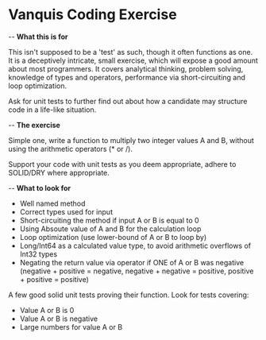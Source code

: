 # Vanquis Coding Exercise
-- **What this is for**

This isn't supposed to be a 'test' as such, though it often functions as one. It is a deceptively intricate, small exercise, which will expose a good amount about most programmers. It covers analytical thinking, problem solving, knowledge of types and operators, performance via short-circuiting and loop optimization.

Ask for unit tests to further find out about how a candidate may structure code in a life-like situation.

-- **The exercise**

Simple one, write a function to multiply two integer values A and B, without using the arithmetic operators (* or /).

Support your code with unit tests as you deem appropriate, adhere to SOLID/DRY where appropriate.

-- **What to look for**

- Well named method
- Correct types used for input
- Short-circuiting the method if input A or B is equal to 0
- Using Absoute value of A and B for the calculation loop
- Loop optimization (use lower-bound of A or B to loop by)
- Long/Int64 as a calculated value type, to avoid arithmetic overflows of Int32 types
- Negating the return value via operator if ONE of A or B was negative (negative + positive = negative, negative + negative = positive, positive + positive = positive)

A few good solid unit tests proving their function. Look for tests covering:

- Value A or B is 0
- Value A or B is negative
- Large numbers for value A or B